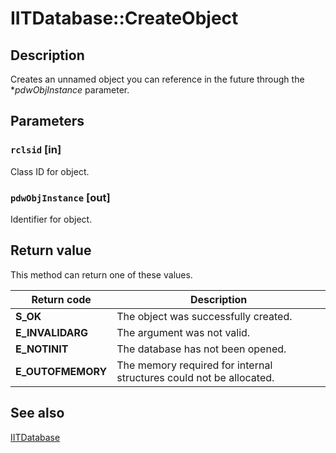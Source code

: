 # IITDatabase::CreateObject

## Description

Creates an unnamed object you can reference in the future through the **pdwObjInstance* parameter.

## Parameters

### `rclsid` [in]

Class ID for object.

### `pdwObjInstance` [out]

Identifier for object.

## Return value

This method can return one of these values.

| Return code | Description |
| --- | --- |
| **S_OK** | The object was successfully created. |
| **E_INVALIDARG** | The argument was not valid. |
| **E_NOTINIT** | The database has not been opened. |
| **E_OUTOFMEMORY** | The memory required for internal structures could not be allocated. |

## See also

[IITDatabase](https://learn.microsoft.com/previous-versions/windows/desktop/api/infotech/nn-infotech-iitdatabase)